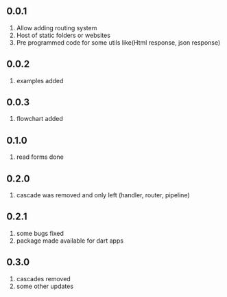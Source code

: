 ## 0.0.1

1. Allow adding routing system
1. Host of static folders or websites
1. Pre programmed code for some utils like(Html response, json response)

## 0.0.2
1. examples added

## 0.0.3
1. flowchart added

## 0.1.0
1. read forms done

## 0.2.0
1. cascade was removed and only left (handler, router, pipeline)

## 0.2.1 
1. some bugs fixed
1. package made available for dart apps

## 0.3.0
1. cascades removed
1. some other updates